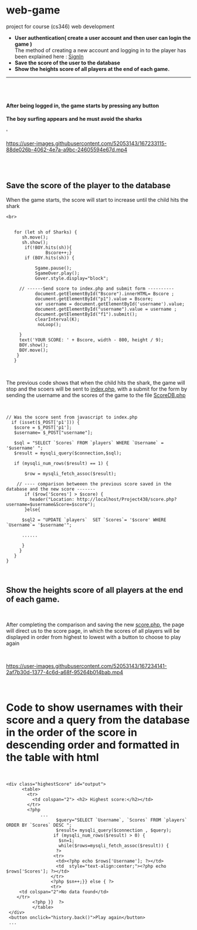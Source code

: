 # web-game
project for course (cs346) web development
* **User authentication( create a user account and then user can login the game )**<br>
The method of creating a new account and logging in to the player has been explained here : [SignIn](https://github.com/rahaf-fahad/web-game/tree/main/SignIn)
* **Save the score of the user to the database** <br>
* **Show the heights score of all players at the end  of each game.** <br>
<hr>

<br><br>
<h4>After being logged in, the game starts by pressing any button</h4>
<h4>The boy surfing appears and he must avoid the sharks</h4>'
<br>

   https://user-images.githubusercontent.com/52053143/167233115-88de026b-4062-4e7a-a9bc-24605594e67d.mp4  
   
   <br> <br>
   
   ## Save the score of the player to the database
   
   When the game starts, the score will start to increase until the child hits the shark
   
    <br>
   
 ```
    
    for (let sh of Sharks) {
       sh.move();
       sh.show();
        if(!BOY.hits(sh)){
                Bscore++;}
        if (BOY.hits(sh)) {
      
            Sgame.pause();
            SgameOver.play();
            Gover.style.display="block";
      
      // ------Send score to index.php and submit form ----------
            document.getElementById("Bscore").innerHTML= Bscore ;
            document.getElementById("p1").value = Bscore;
            var username = document.getElementById('username').value;
            document.getElementById("username").value = username ;
            document.getElementById("f1").submit();
            clearInterval(K);
             noLoop();

      }
      text('YOUR SCORE: ' + Bscore, width - 800, height / 9);
      BOY.show();
      BOY.move();
     }
    }
 ```
 
 <br>

  
  The previous code shows that when the child hits the shark, the game will stop and the scoers will be sent to [index.php](https://github.com/rahaf-fahad/web-game/blob/main/Project438/index.php), with a submit for the form by sending the username and the scores of the game to the file [ScoreDB.php](https://github.com/rahaf-fahad/web-game/blob/main/Project438/ScoreDB.php) 

 <br>
 
 ```
 // Was the score sent from javascript to index.php
   if (isset($_POST['p1'])) {
    $score = $_POST['p1'];
    $username= $_POST["username"];
 
    $sql = "SELECT `Scores` FROM `players` WHERE `Username` = '$username' ";
    $result = mysqli_query($connection,$sql);
        
    if (mysqli_num_rows($result) == 1) {

        $row = mysqli_fetch_assoc($result);
        
     // ---- comparison betweeen the previous score saved in the database and the new score -------
        if ($row['Scores'] > $score) {
          header("Location: http://localhost/Project438/score.php?username=$username&Score=$score");
        }else{
           
       $sql2 = "UPDATE `players`  SET `Scores`= '$score' WHERE `Username`= '$username'";
       
       ......
   
       }
      }
    }
 }
 
 ```
 
  <br>


 ## Show the heights score of all players at the end  of each game.
 
  <br>
  
 After completing the comparison and saving the new [score.php](https://github.com/rahaf-fahad/web-game/blob/main/Project438/score.php), the page will direct us to the score page, in which the scores of all players will be displayed in order from highest to lowest with a button to choose to play again <br>
 
 <br> 
 

https://user-images.githubusercontent.com/52053143/167234141-2af7b30d-1377-4c6d-a68f-95264b014bab.mp4

<br>

# Code to show usernames with their score and a query from the database in the order of the score in descending order and formatted in the table with html 

<br>

 ```
<div class="highestScore" id="output">     
       <table>
         <tr> 
           <td colspan="2"> <h2> Highest score:</h2></td>
         </tr>
         <?php  
              ...
                    $query="SELECT `Username`, `Scores` FROM `players` ORDER BY `Scores` DESC "; 
                    $result= mysqli_query($connection , $query);   
                   if (mysqli_num_rows($result) > 0) {
                     $sn=1;
                     while($rows=mysqli_fetch_assoc($result)) {
                    ?>
                   <tr>                
                    <td><?php echo $rows['Username']; ?></td>
                    <td  style="text-align:center;"><?php echo $rows['Scores']; ?></td>
                  </tr>
                  <?php $sn++;}} else { ?>
                  <tr>
      <td colspan="2">No data found</td>
     </tr>
           <?php }}  ?>
           </table>     
  </div>
  <button onclick="history.back()">Play again</button>
  ...
  
  
 ```
